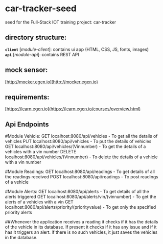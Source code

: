 # car-tracker-seed
seed for the Full-Stack IOT training project: car-tracker

## directory structure:

**`client`** [*module-client*]: contains ui app (HTML, CSS, JS, fonts, images)      
**`api`** [*module-api*]: contains REST API

## mock sensor: 
[http://mocker.egen.io](http://mocker.egen.io)

## requirements:
[https://learn.egen.io](https://learn.egen.io/courses/overview.html)

## Api Endpoints
#Module Vehicle: 
GET localhost:8080/api/vehicles - To get all the details of vehicles
PUT localhost:8080/api/vehicles - To put the details of vehicles
GET localhost:8080/api/vehicles/(Vinnumber) - To get the details of a vehicles with a vin number
DELETE localhost:8080/api/vehicles/(Vinnumber) -  To delete the details of a vehicle with a vin number

#Module Readings:
GET localhost:8080/api/readings - To get details of all the readings received
POST localhost:8080/api/readings - To post readings of a vehicle

#Module Alerts:
GET localhost:8080/api/alerts - To get details of all the alerts triggered
GET localhost:8080/api/alerts/vin/(vinnumber) - To get the alerts of a vehicles with a vin
GET localhost:8080/api/alerts/priority/(priorityvalue) - To get only the specified priority alerts


##Whenever the application receives a reading it checks if it has the details of the vehicle in its database.
If present it checks if it has any issue and if it has it triggers an alert. If there is no such vehicles, it
just saves the vehicles in the database.

